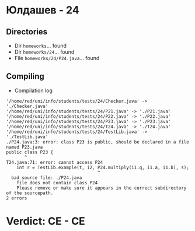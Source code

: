 # Юлдашев - 24
## Directories
- Dir `homeworks`... found
- Dir `homeworks/24`... found
- File `homeworks/24/P24.java`... found
## Compiling
- Compilation log
```
'/home/red/uni/info/students/tests/24/Checker.java' -> './Checker.java'
'/home/red/uni/info/students/tests/24/P21.java' -> './P21.java'
'/home/red/uni/info/students/tests/24/P22.java' -> './P22.java'
'/home/red/uni/info/students/tests/24/P23.java' -> './P23.java'
'/home/red/uni/info/students/tests/24/T24.java' -> './T24.java'
'/home/red/uni/info/students/tests/24/TestLib.java' -> './TestLib.java'
./P24.java:3: error: class P23 is public, should be declared in a file named P23.java
public class P23 { 
       ^
T24.java:71: error: cannot access P24
    int r = TestLib.example(t, i2, P24.multiply(i1.q, i1.a, i1.b), s);
                                   ^
  bad source file: ./P24.java
    file does not contain class P24
    Please remove or make sure it appears in the correct subdirectory of the sourcepath.
2 errors

```
# Verdict: **CE** - CE
